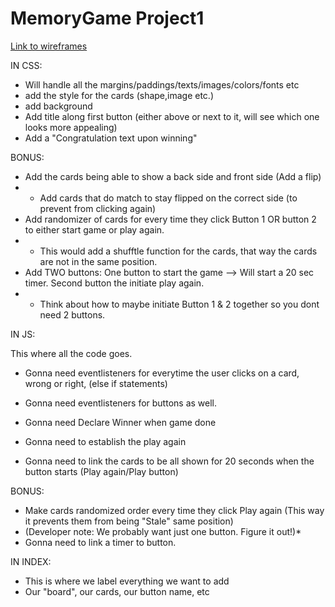 # MemoryGame Project1
[Link to wireframes](https://whimsical.com/memory-game-3LmjFSi7nZwtcEvAQoJ3MC)


IN CSS:

* Will handle all the margins/paddings/texts/images/colors/fonts etc
* add the style for the cards (shape,image etc.)
* add background
* Add title along first button (either above or next to it, will see which one looks more appealing)
* Add a "Congratulation text upon winning" 


BONUS:
* Add the cards being able to show a back side and front side (Add a flip)
* * Add cards that do match to stay flipped on the correct side (to prevent from clicking again)
* Add randomizer of cards for every time they click Button 1 OR button 2 to either start game or play again.
*  * This would add a shufftle function for the cards, that way the cards are not in the same position.
* Add TWO buttons: One button to start the game --> Will start a 20 sec timer. Second button the initiate play again.
* * Think about how to maybe initiate Button 1 & 2 together so you dont need 2 buttons.




IN JS:

This where all the code goes.

* Gonna need eventlisteners for everytime the user clicks on a card, wrong or right, (else if statements)
* Gonna need eventlisteners for buttons as well.
* Gonna need Declare Winner when game done
* Gonna need to establish the play again

* Gonna need to link the cards to be all shown for 20 seconds when the button starts (Play again/Play button)

BONUS: 
* Make cards randomized order every time they click Play again (This way it prevents them from being "Stale" same position)
* (Developer note: We probably want just one button. Figure it out!)*
* Gonna need to link a timer to button.




IN INDEX:

* This is where we label everything we want to add
* Our "board", our cards, our button name, etc 
